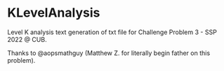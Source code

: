 # KLevelAnalysis
Level K analysis text generation of txt file for Challenge Problem 3 - SSP 2022 @ CUB.

Thanks to @aopsmathguy (Matthew Z. for literally begin father on this problem).
